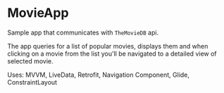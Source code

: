 # MovieApp
Sample app that communicates with `TheMovieDB` api. 

The app queries for a list of popular movies, displays them and when clicking on a movie from the list you'll be navigated to a detailed view of selected movie. 

Uses: MVVM, LiveData, Retrofit, Navigation Component, Glide, ConstraintLayout
